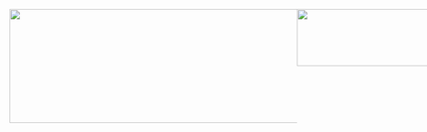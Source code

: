 <a href="https://www.linkedin.com/in/marlon-valbuena-98805519a?utm_source=share&utm_campaign=share_via&utm_content=profile&utm_medium=android_app"><img src="https://www.technox-ets.org/web/image/slide.channel/128/image_512/Front-End%20Development?unique=306ccea" width="1000" height="200" align="left"></a>

<div style="display: flex; gap: 10px;">
    <a href="https://www.linkedin.com/in/marlon-valbuena-98805519a?utm_source=share&utm_campaign=share_via&utm_content=profile&utm_medium=android_app">
        <img src="https://miro.medium.com/v2/resize:fit:1400/1*1HXCJCOpzKdmQI33ZrEIlg.png" width="500" height="100">
    </a>
    <a href="https://www.linkedin.com/in/marlon-valbuena-98805519a?utm_source=share&utm_campaign=share_via&utm_content=profile&utm_medium=android_app">
        <img src="https://raw.githubusercontent.com/arshul/arshul/master/assets/react.gif" width="500" height="100">
    </a>
</div>




